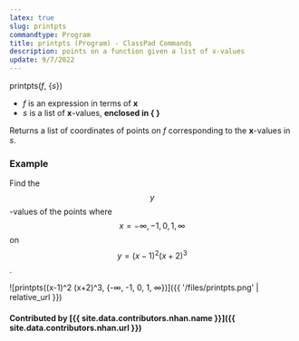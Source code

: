 ```yaml
---
latex: true
slug: printpts
commandtype: Program
title: printpts (Program) - ClassPad Commands
description: points on a function given a list of x-values
update: 9/7/2022
---
```


printpts(*f*, {*s*})

- *f* is an expression in terms of **x**
- *s* is a list of **x**-values, **enclosed in { }**

Returns a list of coordinates of points on *f* corresponding to the **x**-values in *s*.

### Example

Find the $$y$$-values of the points where $$ x = - \infty, -1, 0, 1, \infty $$ on $$ y = (x-1)^2 (x+2)^3 $$.

![printpts((x-1)^2 (x+2)^3, {-∞, -1, 0, 1, ∞})]({{ '/files/printpts.png' | relative_url }})

#### Contributed by [{{ site.data.contributors.nhan.name }}]({{ site.data.contributors.nhan.url }})
